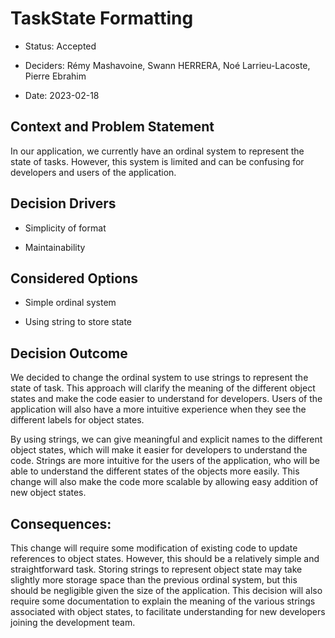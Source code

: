 # TaskState Formatting

* Status: Accepted

* Deciders: Rémy Mashavoine, Swann HERRERA, Noé Larrieu-Lacoste, Pierre Ebrahim

* Date: 2023-02-18

## Context and Problem Statement

In our application, we currently have an ordinal system to represent the state of tasks.
However, this system is limited and can be confusing for developers and users of the application.


## Decision Drivers

* Simplicity of format

* Maintainability

## Considered Options

* Simple ordinal system

* Using string to store state

## Decision Outcome

We decided to change the ordinal system to use strings to represent the state of task.
This approach will clarify the meaning of the different object states and make the code easier to understand for developers.
Users of the application will also have a more intuitive experience when they see the different labels for object states.


By using strings, we can give meaningful and explicit names to the different object states, which will make it easier for developers to understand the code.
Strings are more intuitive for the users of the application, who will be able to understand the different states of the objects more easily.
This change will also make the code more scalable by allowing easy addition of new object states.

## Consequences:

This change will require some modification of existing code to update references to object states.
However, this should be a relatively simple and straightforward task.
Storing strings to represent object state may take slightly more storage space than the previous ordinal system,
but this should be negligible given the size of the application.
This decision will also require some documentation to explain the meaning of the various strings associated with object states,
to facilitate understanding for new developers joining the development team.